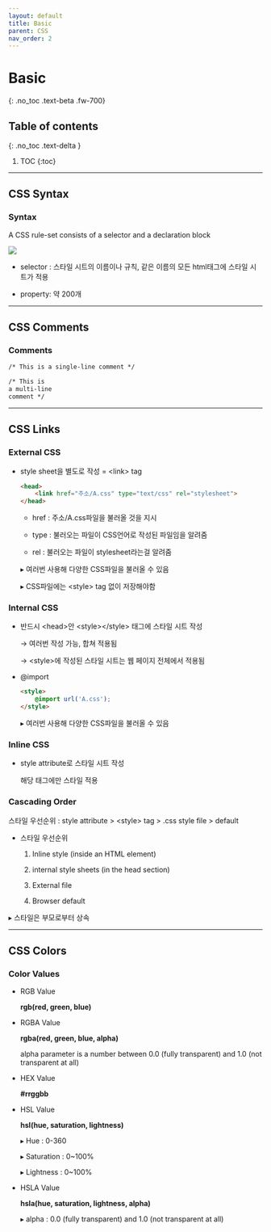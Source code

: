 ```yaml
---
layout: default
title: Basic
parent: CSS
nav_order: 2
---
```


# Basic
{: .no_toc .text-beta .fw-700}

## Table of contents
{: .no_toc .text-delta }

1. TOC
{:toc}

---

## CSS Syntax

### Syntax

A CSS rule-set consists of a selector and a declaration block

![](https://gekdev.github.io/assets/images/selector.gif)

* selector : 스타일 시트의 이름이나 규칙, 같은 이름의 모든 html태그에 스타일 시트가 적용

* property: 약 200개
    
---

## CSS Comments

### Comments

```html
/* This is a single-line comment */

/* This is
a multi-line
comment */
```

---

## CSS Links

### External CSS

* style sheet을 별도로 작성 = &#60;link&#62; tag

    ```html
    <head>
        <link href="주소/A.css" type="text/css" rel="stylesheet">  
    </head>
	```
    * href : 주소/A.css파일을 불러올 것을 지시
    
    * type : 불러오는 파일이 CSS언어로 작성된 파일임을 알려줌
    
    * rel : 불러오는 파일이 stylesheet라는걸 알려줌
	
    &#9656; 여러번 사용해 다양한 CSS파일을 불러올 수 있음
    
	&#9656; CSS파일에는 &#60;style&#62; tag 없이 저장해야함

### Internal CSS

* 반드시 &#60;head&#62;안 &#60;style&#62;&#60;/style&#62; 태그에 스타일 시트 작성

	&#8594; 여러번 작성 가능, 합쳐 적용됨
    
	&#8594; &#60;style&#62;에 작성된 스타일 시트는 웹 페이지 전체에서 적용됨

* @import
    
    ```html
    <style>
		@import url('A.css');
    </style>	
    ```

	&#9656; 여러번 사용해 다양한 CSS파일을 불러올 수 있음

### Inline CSS

* style attribute로 스타일 시트 작성

	해당 태그에만 스타일 적용    
	
### Cascading Order

스타일 우선순위 : style attribute > &#60;style&#62; tag > .css style file > default

* 스타일 우선순위
    
    1. Inline style (inside an HTML element)
    
    2. internal style sheets (in the head section)
    
    3. External file 
    
    4. Browser default

&#9656; 스타일은 부모로부터 상속

---

## CSS Colors

### Color Values

* RGB Value

    **rgb(red, green, blue)**

* RGBA Value

    **rgba(red, green, blue, alpha)**
    
    alpha parameter is a number between 0.0 (fully transparent) and 1.0 (not transparent at all)

* HEX Value
    
    **#rrggbb**
    
* HSL Value

    **hsl(hue, saturation, lightness)**
    
    &#9656; Hue : 0-360
    
    &#9656; Saturation : 0~100%
    
    &#9656; Lightness : 0~100%
    
* HSLA Value

    **hsla(hue, saturation, lightness, alpha)**
    
    &#9656; alpha : 0.0 (fully transparent) and 1.0 (not transparent at all)
    